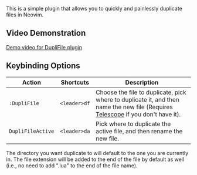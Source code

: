 This is a simple plugin that allows you to quickly and painlessly duplicate files in Neovim.

## Video Demonstration
[Demo video for DupliFile plugin](./video-demo.mkv)

## Keybinding Options

| Action | Shortcuts | Description |
| ------ | --------- | ----------- |
| ``:DupliFile`` | ``<leader>df`` | Choose the file to duplicate, pick where to duplicate it, and then name the new file (Requires [Telescope](https://github.com/nvim-telescope/telescope.nvim) if you don't have it). |
| ``DupliFileActive`` | ``<leader>da`` | Pick where to duplicate the active file, and then rename the new file. |

The directory you want duplicate to will default to the one you are currently in. The file extension will be added to the end of the file by default as well (i.e., no need to add ".lua" to the end of the file name).
